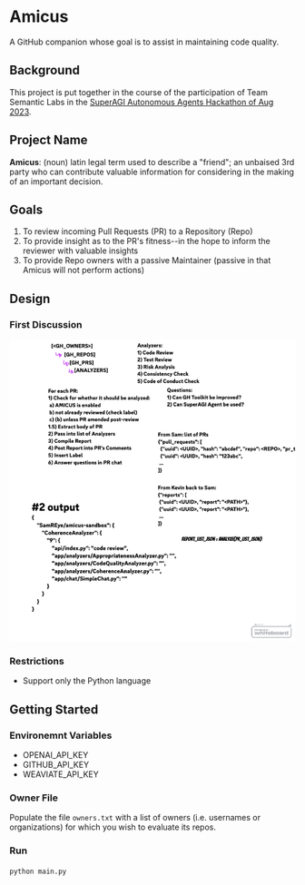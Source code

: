 # Amicus

A GitHub companion whose goal is to assist in maintaining code quality.

## Background

This project is put together in the course of the participation of Team Semantic Labs in the [SuperAGI Autonomous Agents Hackathon of Aug 2023](https://superagi.com/autonomous-agents-hackathon/).

## Project Name

**Amicus**: (noun) latin legal term used to describe a "friend"; an unbaised 3rd party who can contribute valuable information for considering in the making of an important decision.

## Goals

1. To review incoming Pull Requests (PR) to a Repository (Repo)
1. To provide insight as to the PR's fitness--in the hope to inform the reviewer with valuable insights
1. To provide Repo owners with a passive Maintainer (passive in that Amicus will not perform actions)

## Design

### First Discussion

![Design](/artifacts/whiteboard_session_1.png)

### Restrictions

 * Support only the Python language

## Getting Started

### Environemnt Variables

 * OPENAI_API_KEY
 * GITHUB_API_KEY
 * WEAVIATE_API_KEY

### Owner File

Populate the file `owners.txt` with a list of owners (i.e. usernames or organizations) for which you wish to evaluate its repos.

### Run

`python main.py`

